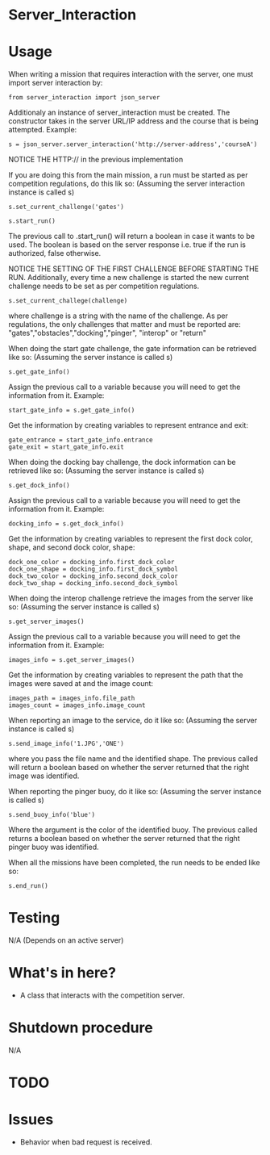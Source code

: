 Server_Interaction
==========


# Usage

When writing a mission that requires interaction with the server, one must import server interaction by:

    from server_interaction import json_server

Additionaly an instance of server_interaction must be created. The constructor takes in the server URL/IP address and the course that is being attempted. Example:

    s = json_server.server_interaction('http://server-address','courseA')

NOTICE THE HTTP:// in the previous implementation

If you are doing this from the main mission, a run must be started as per competition regulations, do this lik so:
(Assuming the server interaction instance is called s)

    s.set_current_challenge('gates') 

    s.start_run()

The previous call to .start_run() will return a boolean in case it wants to be used. The boolean is based on the server response i.e. true if the run is authorized, false otherwise.    

NOTICE THE SETTING OF THE FIRST CHALLENGE BEFORE STARTING THE RUN. Additionally, every time a new challenge is started the new current challenge needs to be  set as per competition regulations.

    s.set_current_challege(challenge)

where challenge is a string with the name of the challenge. As per regulations, the only challenges that matter and must be reported are:
"gates","obstacles","docking","pinger", "interop" or "return"

When doing the start gate challenge, the gate information can be retrieved like so:
(Assuming the server instance is called s)

    s.get_gate_info()

Assign the previous call to a variable because you will need to get the information from it. Example:

    start_gate_info = s.get_gate_info()

Get the information by creating variables to represent entrance and exit:

    gate_entrance = start_gate_info.entrance
    gate_exit = start_gate_info.exit

When doing the docking bay challenge, the dock information can be retrieved like so:
(Assuming the server instance is called s)

    s.get_dock_info()

Assign the previous call to a variable because you will need to get the information from it. Example:

    docking_info = s.get_dock_info()

Get the information by creating variables to represent the first dock color, shape, and second dock color, shape:

    dock_one_color = docking_info.first_dock_color 
    dock_one_shape = docking_info.first_dock_symbol
    dock_two_color = docking_info.second_dock_color
    dock_two_shap = docking_info.second_dock_symbol

When doing the interop challenge retrieve the images from the server like so:
(Assuming the server instance is called s)

    s.get_server_images()

 Assign the previous call to a variable because you will need to get the information from it. Example:
 
    images_info = s.get_server_images()

 Get the information by creating variables to represent the path that the images were saved at and the image count:

    images_path = images_info.file_path
    images_count = images_info.image_count

When reporting an image to the service, do it like so:
(Assuming the server instance is called s)

    s.send_image_info('1.JPG','ONE')

where you pass the file name and the identified shape. The previous called will return a boolean based on whether the server returned that the right image was identified. 

When reporting the pinger buoy, do it like so:
(Assuming the server instance is called s)

    s.send_buoy_info('blue')

Where the argument is the color of the identified buoy. The previous called returns a boolean based on whether the server returned that the right pinger buoy was identified.

When all the missions have been completed, the run needs to be ended like so:

    s.end_run()    

# Testing

N/A (Depends on an active server)

# What's in here?

- A class that interacts with the competition server.

# Shutdown procedure

N/A

# TODO


# Issues

- Behavior when bad request is received.
